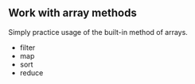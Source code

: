 ## Work with array methods
Simply practice usage of the built-in method of arrays.
- filter
- map
- sort
- reduce
